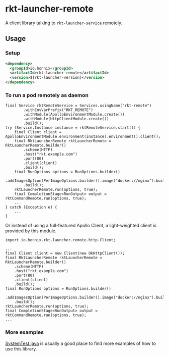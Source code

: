 # rkt-launcher-remote

A client library talking to `rkt-launcher-service` remotely.

## Usage

### Setup

```xml
<dependency>
  <groupId>io.honnix</groupId>
  <artifactId>rkt-launcher-remote</artifactId>
  <version>${rkt-launcher-version}</version>
</dependency>
```

### To run a pod remotely as daemon

```
final Service rktRemoteService = Services.usingName("rkt-remote")
        .withEnvVarPrefix("RKT_REMOTE")
        .withModule(ApolloEnvironmentModule.create())
        .withModule(HttpClientModule.create())
        .build();
try (Service.Instance instance = rktRemoteService.start()) {
    final Client client = ApolloEnvironmentModule.environment(instance).environment().client();
    final RktLauncherRemote rktLauncherRemote = RktLauncherRemote.builder()
        .scheme(HTTP)
        .host("rkt.example.com")
        .port(80)
        .client(client)
        .build();
    final RunOptions options = RunOptions.builder()
        .addImagesOption(PerImageOptions.builder().image("docker://nginx").build())
        .build();
    rktLauncherRemote.run(options, true);
    final CompletionStage<RunOutput> output = rktCommandRemote.run(options, true);
    ...
} catch (Exception e) {
    ...
}
```

Or instead of using a full-featured Apollo Client, a light-weighted client
is provided by this module.

```
import io.honnix.rkt.launcher.remote.http.Client;

...
final Client client = new Client(new OkHttpClient());
final RktLauncherRemote rktLauncherRemote = RktLauncherRemote.builder()
    .scheme(HTTP)
    .host("rkt.example.com")
    .port(80)
    .client(client)
    .build();
final RunOptions options = RunOptions.builder()
    .addImagesOption(PerImageOptions.builder().image("docker://nginx").build())
    .build();
rktLauncherRemote.run(options, true);
final CompletionStage<RunOutput> output = rktCommandRemote.run(options, true);
...
```

### More examples

[SystemTest.java](src/test/java/io/honnix/rkt/launcher/remote/SystemTest.java)
is usually a good place to find more examples of how to use this library.
